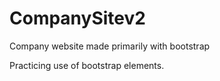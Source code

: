 # CompanySitev2
Company website made primarily with bootstrap

Practicing use of bootstrap elements.
